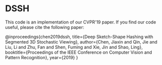 # DSSH

This code is an implementation of our CVPR'19 paper. If you find our code useful, please cite the following paper:

@inproceedings{chen2019dssh,
  title={Deep Sketch-Shape Hashing with Segmented 3D Stochastic Viewing},
  author={Chen, Jiaxin and Qin, Jie and Liu, Li and Zhu, Fan and Shen, Fuming and Xie, Jin and Shao, Ling},
  booktitle={Proceedings of the IEEE Conference on Computer Vision and Pattern Recognition},
  year={2019}
}
